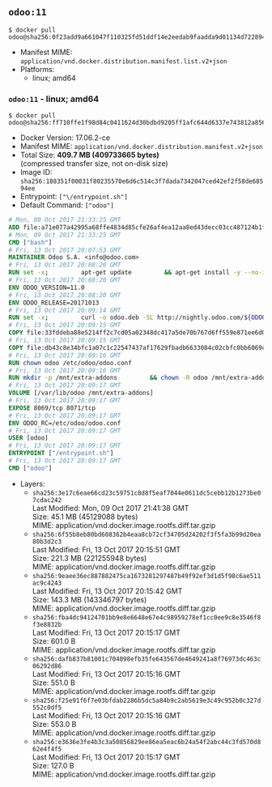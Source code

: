 ## `odoo:11`

```console
$ docker pull odoo@sha256:0f23add9a661047f110325fd51ddf14e2eedab9faadda9d01134d72289416b4a
```

-	Manifest MIME: `application/vnd.docker.distribution.manifest.list.v2+json`
-	Platforms:
	-	linux; amd64

### `odoo:11` - linux; amd64

```console
$ docker pull odoo@sha256:ff710ffe1f98d84c0411624d30bdbd9205ff1afc644d6337e743812a856969aa
```

-	Docker Version: 17.06.2-ce
-	Manifest MIME: `application/vnd.docker.distribution.manifest.v2+json`
-	Total Size: **409.7 MB (409733665 bytes)**  
	(compressed transfer size, not on-disk size)
-	Image ID: `sha256:188351f00031f80235570e6d6c514c3f7dada7342047ced42ef2f58de68594ee`
-	Entrypoint: `["\/entrypoint.sh"]`
-	Default Command: `["odoo"]`

```dockerfile
# Mon, 09 Oct 2017 21:33:25 GMT
ADD file:a71e077a42995a68ffe4834d85cfe26af4ea12aa8ed43decc03cc487124b1f70 in / 
# Mon, 09 Oct 2017 21:33:25 GMT
CMD ["bash"]
# Fri, 13 Oct 2017 20:07:53 GMT
MAINTAINER Odoo S.A. <info@odoo.com>
# Fri, 13 Oct 2017 20:08:20 GMT
RUN set -x;         apt-get update         && apt-get install -y --no-install-recommends             ca-certificates             curl             node-less             python3-pip             python3-setuptools             python3-renderpm             libssl1.0-dev             xz-utils         && curl -o wkhtmltox.tar.xz -SL https://github.com/wkhtmltopdf/wkhtmltopdf/releases/download/0.12.4/wkhtmltox-0.12.4_linux-generic-amd64.tar.xz         && echo '3f923f425d345940089e44c1466f6408b9619562 wkhtmltox.tar.xz' | sha1sum -c -         && tar xvf wkhtmltox.tar.xz         && cp wkhtmltox/lib/* /usr/local/lib/         && cp wkhtmltox/bin/* /usr/local/bin/         && cp -r wkhtmltox/share/man/man1 /usr/local/share/man/
# Fri, 13 Oct 2017 20:08:20 GMT
ENV ODOO_VERSION=11.0
# Fri, 13 Oct 2017 20:08:20 GMT
ENV ODOO_RELEASE=20171013
# Fri, 13 Oct 2017 20:09:14 GMT
RUN set -x;         curl -o odoo.deb -SL http://nightly.odoo.com/${ODOO_VERSION}/nightly/deb/odoo_${ODOO_VERSION}.${ODOO_RELEASE}_all.deb         && echo '596e01ef47fda076f086791a12eb360af42d9a14 odoo.deb' | sha1sum -c -         && dpkg --force-depends -i odoo.deb         && apt-get update         && apt-get -y install -f --no-install-recommends         && rm -rf /var/lib/apt/lists/* odoo.deb
# Fri, 13 Oct 2017 20:09:15 GMT
COPY file:33fddeba88e5214ff2c7cd05a02348dc417a5de70b767d6ff559e871ee6d046a in / 
# Fri, 13 Oct 2017 20:09:15 GMT
COPY file:db43c8e34bfc1a07c1c22547437af17629fbadb6633084c02cbfc0bb6069c9fd in /etc/odoo/ 
# Fri, 13 Oct 2017 20:09:16 GMT
RUN chown odoo /etc/odoo/odoo.conf
# Fri, 13 Oct 2017 20:09:16 GMT
RUN mkdir -p /mnt/extra-addons         && chown -R odoo /mnt/extra-addons
# Fri, 13 Oct 2017 20:09:17 GMT
VOLUME [/var/lib/odoo /mnt/extra-addons]
# Fri, 13 Oct 2017 20:09:17 GMT
EXPOSE 8069/tcp 8071/tcp
# Fri, 13 Oct 2017 20:09:17 GMT
ENV ODOO_RC=/etc/odoo/odoo.conf
# Fri, 13 Oct 2017 20:09:17 GMT
USER [odoo]
# Fri, 13 Oct 2017 20:09:17 GMT
ENTRYPOINT ["/entrypoint.sh"]
# Fri, 13 Oct 2017 20:09:17 GMT
CMD ["odoo"]
```

-	Layers:
	-	`sha256:3e17c6eae66cd23c59751c8d8f5eaf7044e0611dc5cebb12b1273be07cdac242`  
		Last Modified: Mon, 09 Oct 2017 21:41:38 GMT  
		Size: 45.1 MB (45129088 bytes)  
		MIME: application/vnd.docker.image.rootfs.diff.tar.gzip
	-	`sha256:6f55b8eb80bd608362b4eaa8cb72cf34705d24202f3f5fa3b99d20ea80b3d2c3`  
		Last Modified: Fri, 13 Oct 2017 20:15:51 GMT  
		Size: 221.3 MB (221255948 bytes)  
		MIME: application/vnd.docker.image.rootfs.diff.tar.gzip
	-	`sha256:9eaee36ec887882475ca1673281297487b49f92ef3d1d5f98c6ae511ac9c4243`  
		Last Modified: Fri, 13 Oct 2017 20:15:42 GMT  
		Size: 143.3 MB (143346797 bytes)  
		MIME: application/vnd.docker.image.rootfs.diff.tar.gzip
	-	`sha256:fba4dc94124701bb9e8e6648e67e4c98959278ef1cc0ee9c8e3546f8f3e8832b`  
		Last Modified: Fri, 13 Oct 2017 20:15:17 GMT  
		Size: 601.0 B  
		MIME: application/vnd.docker.image.rootfs.diff.tar.gzip
	-	`sha256:dafb837b81001c704098efb35fe643567de4649241a8f76973dc463c06292d86`  
		Last Modified: Fri, 13 Oct 2017 20:15:16 GMT  
		Size: 551.0 B  
		MIME: application/vnd.docker.image.rootfs.diff.tar.gzip
	-	`sha256:f25e91f6f7e03bfdab2286b5dc5a84b9c2ab5619e3c49c952b0c327d552c0df5`  
		Last Modified: Fri, 13 Oct 2017 20:15:16 GMT  
		Size: 553.0 B  
		MIME: application/vnd.docker.image.rootfs.diff.tar.gzip
	-	`sha256:e3636e3fe4b3c3a50856829ee86ea5eac6b24a54f2abc44c3fd570d862e4f4f5`  
		Last Modified: Fri, 13 Oct 2017 20:15:17 GMT  
		Size: 127.0 B  
		MIME: application/vnd.docker.image.rootfs.diff.tar.gzip
